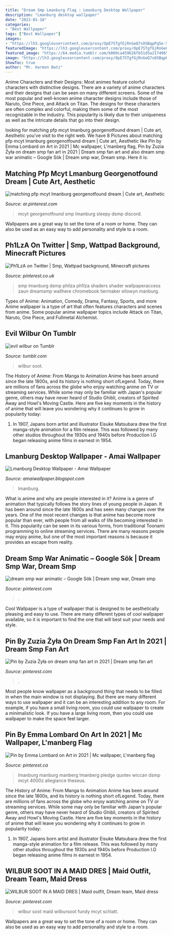 ```yaml
---
title: "Dream Smp Lmanburg Flag : Lmanburg Desktop Wallpaper"
description: "Lmanburg desktop wallpaper"
date: "2022-01-18"
categories:
- "Best Wallpaper"
tags: ["Best Wallpaper"]
images:
- "https://lh3.googleusercontent.com/proxy/OpE7STgfGjRnGeQ7sOSBqpPq5e-5_A66NYVO4Rp8d2YizF-2Aq_A3Ln9OOJ9bOL4mVJDYUtfaf2KcZ2YWzlnqKjL6GQxm89tCJbFan23-JojOY5N2Mahm0rb0RswF5KA=w1200-h630-p-k-no-nu"
featuredImage: "https://lh3.googleusercontent.com/proxy/OpE7STgfGjRnGeQ7sOSBqpPq5e-5_A66NYVO4Rp8d2YizF-2Aq_A3Ln9OOJ9bOL4mVJDYUtfaf2KcZ2YWzlnqKjL6GQxm89tCJbFan23-JojOY5N2Mahm0rb0RswF5KA=w1200-h630-p-k-no-nu"
featured_image: "https://64.media.tumblr.com/b009ca459626fb51d5a2174965b7576b/37cddc1d4804fd9d-57/s640x960/ed2c41b49035f7ae5745a96554ebaad3bf1a61df.png"
image: "https://lh3.googleusercontent.com/proxy/OpE7STgfGjRnGeQ7sOSBqpPq5e-5_A66NYVO4Rp8d2YizF-2Aq_A3Ln9OOJ9bOL4mVJDYUtfaf2KcZ2YWzlnqKjL6GQxm89tCJbFan23-JojOY5N2Mahm0rb0RswF5KA=w1200-h630-p-k-no-nu"
ShowToc: true
author: "Mr. Harmon Batz"
---
```



Anime Characters and their Designs: Most animes feature colorful characters with distinctive designs.
There are a variety of anime characters and their designs that can be seen on many different screens. Some of the most popular and well-known anime character designs include those of Naruto, One Piece, and Attack on Titan. The designs for these characters are often complex and colorful, making them some of the most recognizable in the industry. This popularity is likely due to their uniqueness as well as the intricate details that go into their design.

	

		
looking for matching pfp mcyt lmanburg georgenotfound dream | Cute art, Aesthetic you've visit to the right web. We have 8 Pictures about matching pfp mcyt lmanburg georgenotfound dream | Cute art, Aesthetic like Pin by Emma Lombard on Art in 2021 | Mc wallpaper, L&#039;manberg flag, Pin by Zuzia Żyła on dream smp fan art in 2021 | Dream smp fan art and also dream smp war animatic – Google Sök | Dream smp war, Dream smp. Here it is:
		
    
## Matching Pfp Mcyt Lmanburg Georgenotfound Dream | Cute Art, Aesthetic

<img loading=lazy src="https://i.pinimg.com/736x/b7/aa/40/b7aa40dcef3b159bb5c253c2f275d5f0.jpg" onerror="this.onerror=null;this.src='https://tse2.mm.bing.net/th?id=OIP.b6S7LsT3Vi2JTw45lkotcAHaHa&amp;pid=15.1';" alt="matching pfp mcyt lmanburg georgenotfound dream | Cute art, Aesthetic">

_Source: ar.pinterest.com_

>mcyt georgenotfound smp lmanburg sleepy dsmp discord. 

	

Wallpapers are a great way to set the tone of a room or home. They can also be used as an easy way to add personality and style to a room.

    
## Ph1LzA On Twitter | Smp, Wattpad Background, Minecraft Pictures

<img loading=lazy src="https://i.pinimg.com/originals/3b/00/df/3b00df80e01e172b8e3d231af22963f9.jpg" onerror="this.onerror=null;this.src='https://tse1.mm.bing.net/th?id=OIP.BqV4JsCSS7lB8rCUueXFywHaEK&amp;pid=15.1';" alt="Ph1LzA on Twitter | Smp, Wattpad background, Minecraft pictures">

_Source: pinterest.co.uk_

>smp lmanburg dsmp philza ph1lza shaders shader wallpaperaccess zaun dreamsmp wallhere chromebook tiermaker ellowyn manburg. 

	

Types of Anime: Animation, Comedy, Drama, Fantasy, Sports, and more
Anime wallpaper is a type of art that often features characters and scenes from anime. Some popular anime wallpaper topics include Attack on Titan, Naruto, One Piece, and Fullmetal Alchemist.

    
## Evil Wilbur On Tumblr

<img loading=lazy src="https://64.media.tumblr.com/b009ca459626fb51d5a2174965b7576b/37cddc1d4804fd9d-57/s640x960/ed2c41b49035f7ae5745a96554ebaad3bf1a61df.png" onerror="this.onerror=null;this.src='https://tse1.mm.bing.net/th?id=OIP.v1RV78pfSVGQ1VbPctPxtwHaI4&amp;pid=15.1';" alt="evil wilbur on Tumblr">

_Source: tumblr.com_

>wilbur soot. 

	

The History of Anime: From Manga to Animation
Anime has been around since the late 1800s, and its history is nothing short ofLegend. Today, there are millions of fans across the globe who enjoy watching anime on TV or streaming services. While some may only be familiar with Japan's popular genre, others may have never heard of Studio Ghibli, creators of Spirited Away and Howl's Moving Castle. Here are five key moments in the history of anime that will leave you wondering why it continues to grow in popularity today:
1) In 1907, Japans born artist and illustrator Eisuke Matsubara drew the first manga-style animation for a film release. This was followed by many other studios throughout the 1930s and 1940s before Production I.G began releasing anime films in earnest in 1954.

    
## Lmanburg Desktop Wallpaper - Amai Wallpaper

<img loading=lazy src="https://lh3.googleusercontent.com/proxy/OpE7STgfGjRnGeQ7sOSBqpPq5e-5_A66NYVO4Rp8d2YizF-2Aq_A3Ln9OOJ9bOL4mVJDYUtfaf2KcZ2YWzlnqKjL6GQxm89tCJbFan23-JojOY5N2Mahm0rb0RswF5KA=w1200-h630-p-k-no-nu" onerror="this.onerror=null;this.src='https://tse2.mm.bing.net/th?id=OIP.4JrlxFkZEwWxsyYcq1HE5gHaD4&amp;pid=15.1';" alt="Lmanburg Desktop Wallpaper - Amai Wallpaper">

_Source: amaiwallpaper.blogspot.com_

>lmanburg. 

	

What is anime and why are people interested in it?
Anime is a genre of animation that typically follows the story lines of young people in Japan. It has been around since the late 1800s and has seen many changes over the years. One of the most recent changes is that anime has become more popular than ever, with people from all walks of life becoming interested in it. This popularity can be seen in its various forms, from traditional Toonami programming to online streaming services. There are many reasons people may enjoy anime, but one of the most important reasons is because it provides an escape from reality.

    
## Dream Smp War Animatic – Google Sök | Dream Smp War, Dream Smp

<img loading=lazy src="https://i.pinimg.com/736x/87/25/06/872506e37f96c9a8be1eefa8c7534da0.jpg" onerror="this.onerror=null;this.src='https://tse4.mm.bing.net/th?id=OIP.gX1Qomo7Ez1Y7BYWYeRuVQHaMV&amp;pid=15.1';" alt="dream smp war animatic – Google Sök | Dream smp war, Dream smp">

_Source: pinterest.com_

>. 

	

Cool Wallpaper is a type of wallpaper that is designed to be aesthetically pleasing and easy to use. There are many different types of cool wallpaper available, so it is important to find the one that will best suit your needs and style.

    
## Pin By Zuzia Żyła On Dream Smp Fan Art In 2021 | Dream Smp Fan Art

<img loading=lazy src="https://i.pinimg.com/736x/c1/58/a3/c158a3ceeb879e7895af2b33543bd104.jpg" onerror="this.onerror=null;this.src='https://tse4.mm.bing.net/th?id=OIP.PWj0WBZ-yWAZ7qcl122TEwHaId&amp;pid=15.1';" alt="Pin by Zuzia Żyła on dream smp fan art in 2021 | Dream smp fan art">

_Source: pinterest.com_

>. 

	

Most people know wallpaper as a background thing that needs to be filled in when the main window is not displaying. But there are many different ways to use wallpaper and it can be an interesting addition to any room. For example, if you have a small living room, you could use wallpaper to create a minimalistic look. If you have a large living room, then you could use wallpaper to make the space feel larger.

    
## Pin By Emma Lombard On Art In 2021 | Mc Wallpaper, L&#039;manberg Flag

<img loading=lazy src="https://i.pinimg.com/736x/11/72/23/11722395370d6cc3aa56469b188927dd.jpg" onerror="this.onerror=null;this.src='https://tse3.mm.bing.net/th?id=OIP.ZzuvNvAGBV7zZjERiyud0gHaEK&amp;pid=15.1';" alt="Pin by Emma Lombard on Art in 2021 | Mc wallpaper, L&#039;manberg flag">

_Source: pinterest.ca_

>lmanburg manburg manberg lmanberg pledge quotev wiccan dsmp mcyt 4000z allegiance theseus. 

	

The History of Anime: From Manga to Animation
Anime has been around since the late 1800s, and its history is nothing short ofLegend. Today, there are millions of fans across the globe who enjoy watching anime on TV or streaming services. While some may only be familiar with Japan's popular genre, others may have never heard of Studio Ghibli, creators of Spirited Away and Howl's Moving Castle. Here are five key moments in the history of anime that will leave you wondering why it continues to grow in popularity today:
1) In 1907, Japans born artist and illustrator Eisuke Matsubara drew the first manga-style animation for a film release. This was followed by many other studios throughout the 1930s and 1940s before Production I.G began releasing anime films in earnest in 1954.

    
## WILBUR SOOT IN A MAID DRES | Maid Outfit, Dream Team, Maid Dress

<img loading=lazy src="https://i.pinimg.com/736x/2d/0f/10/2d0f10cf54cda451e2a3be5d79645c3f.jpg" onerror="this.onerror=null;this.src='https://tse3.mm.bing.net/th?id=OIP.jF_UCK5vPZeK_gFtALHstAHaHa&amp;pid=15.1';" alt="WILBUR SOOT IN A MAID DRES | Maid outfit, Dream team, Maid dress">

_Source: pinterest.com_

>wilbur soot maid wilbursoot fundy mcyt schlatt. 

	

Wallpapers are a great way to set the tone of a room or home. They can also be used as an easy way to add personality and style to a room.

